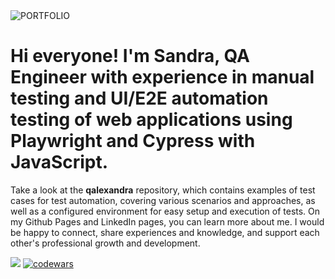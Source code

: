 <image src="image/banner.jpg" alt="PORTFOLIO">

# Hi everyone! I'm Sandra, QA Engineer with experience in manual testing and UI/E2E automation testing of web applications using Playwright and Cypress with JavaScript.

Take a look at the **qalexandra** repository, which contains examples of test cases for test automation, covering various scenarios and approaches, as well as a configured environment for easy setup and execution of tests. On my Github Pages and LinkedIn pages, you can learn more about me. I would be happy to connect, share experiences and knowledge, and support each other's professional growth and development.


  
![](https://komarev.com/ghpvc/?username=Sandar) [![codewars](https://www.codewars.com/users/Buryatka/badges/micro)](https://www.codewars.com/users/Buryatka) 
<!--
**Sandarella/Sandarella** is a ✨ _special_ ✨ repository because its `README.md` (this file) appears on your GitHub profile.

Here are some ideas to get you started:

- 🔭 I’m currently working on ...
- 🌱 I’m currently learning ...
- 👯 I’m looking to collaborate on ...
- 🤔 I’m looking for help with ...
- 💬 Ask me about ...
- 📫 How to reach me: ...
- 😄 Pronouns: ...
- ⚡ Fun fact: ...

![](https://github-profile-summary-cards.vercel.app/api/cards/stats?username=Sandarella&theme=solarized_dark)
[![Readme Card](https://github-readme-stats.vercel.app/api/pin/?username=Sandarella&repo=qalexandra)](https://github.com/Sandarella/qalexandra) --> 
